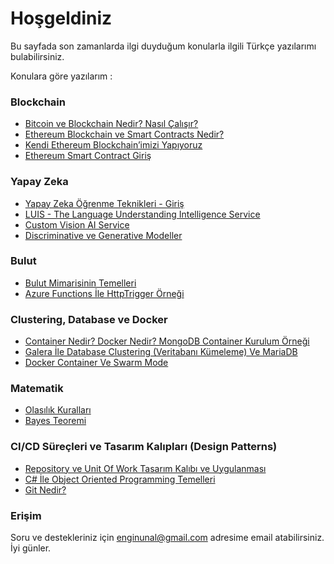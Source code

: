 # Hoşgeldiniz

Bu sayfada son zamanlarda ilgi duyduğum konularla ilgili Türkçe yazılarımı bulabilirsiniz. 


Konulara göre yazılarım :

### Blockchain
* [Bitcoin ve Blockchain Nedir? Nasıl Çalışır?](https://enginunal.github.io/BitcoinAndBlockchain)
* [Ethereum Blockchain ve Smart Contracts Nedir?](https://enginunal.github.io/EthereumGiris)
* [Kendi Ethereum Blockchain’imizi Yapıyoruz](https://enginunal.github.io/EthereumBlockchainYapimi)
* [Ethereum Smart Contract Giriş](https://enginunal.github.io/EthereumSmartContractUygulama)


### Yapay Zeka
* [Yapay Zeka Öğrenme Teknikleri - Giriş](https://enginunal.github.io/YapayZekaOgrenmeTeknikleri)
* [LUIS - The Language Understanding Intelligence Service](https://enginunal.github.io/LUIS)
* [Custom Vision AI Service](https://enginunal.github.io/CustomVisionAI)
* [Discriminative ve Generative Modeller](https://enginunal.github.io/DiscriminativeVeGenerative)


### Bulut
* [Bulut Mimarisinin Temelleri](https://enginunal.github.io/BulutTemelleri)
* [Azure Functions İle HttpTrigger Örneği](https://enginunal.github.io/AzureFunctionHttpTrigger)


### Clustering, Database ve Docker 
* [Container Nedir? Docker Nedir? MongoDB Container Kurulum Örneği](https://enginunal.github.io/DockerMongoDB)
* [Galera İle Database Clustering (Veritabanı Kümeleme) Ve MariaDB](https://enginunal.github.io/DatabaseClusterAndMariaDB)
* [Docker Container Ve Swarm Mode](https://enginunal.github.io/DockerContainerVeSwarmMode)


### Matematik
* [Olasılık Kuralları](https://enginunal.github.io/OlasilikKurallari)
* [Bayes Teoremi](https://enginunal.github.io/BayesTeoremi)


### CI/CD Süreçleri ve Tasarım Kalıpları (Design Patterns)
* [Repository ve Unit Of Work Tasarım Kalıbı ve Uygulanması](https://enginunal.github.io/RepositoryVeUnitOfWork)  
* [C# İle Object Oriented Programming Temelleri](https://enginunal.github.io/OOPTemelleri)  
* [Git Nedir?](https://enginunal.github.io/GitNedir)






  
  
  
### Erişim

Soru ve destekleriniz için enginunal@gmail.com adresime email atabilirsiniz. İyi günler.

